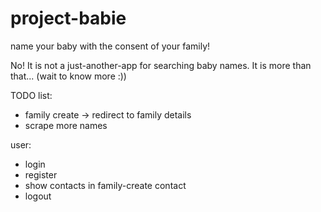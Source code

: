 # project-babie

name your baby with the consent of your family!

No! It is not a just-another-app for searching baby names. It is more than that... (wait to know more :))


TODO list: 
- family create -> redirect to family details
- scrape more names

user:
- login
- register
- show contacts in family-create contact
- logout